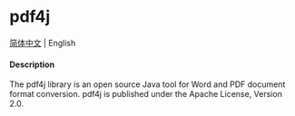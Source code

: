 # pdf4j

[简体中文](README.md) | English 

#### Description
The pdf4j library is an open source Java tool for Word and PDF document format conversion. pdf4j is published under the Apache License, Version 2.0.
